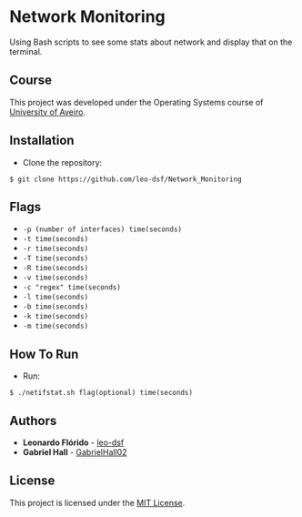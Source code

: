 # Network Monitoring
Using Bash scripts to see some stats about network and display that on the terminal.

## Course
This project was developed under the Operating Systems course of [University of Aveiro](https://www.ua.pt/).

## Installation
* Clone the repository:
```console
$ git clone https://github.com/leo-dsf/Network_Monitoring
```

## Flags
* ```-p (number of interfaces) time(seconds)```
* ```-t time(seconds)```
* ```-r time(seconds)```
* ```-T time(seconds)```
* ```-R time(seconds)```
* ```-v time(seconds)```
* ```-c "regex" time(seconds)```
* ```-l time(seconds)```
* ```-b time(seconds)```
* ```-k time(seconds)```
* ```-m time(seconds)```

## How To Run
* Run:
```console
$ ./netifstat.sh flag(optional) time(seconds)
```

## Authors
* **Leonardo Flórido** - [leo-dsf](https://github.com/leo-dsf)
* **Gabriel Hall** - [GabrielHall02](https://github.com/GabrielHall02)

## License
This project is licensed under the [MIT License](LICENSE).
